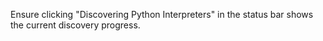 Ensure clicking "Discovering Python Interpreters" in the status bar shows the current discovery progress.
